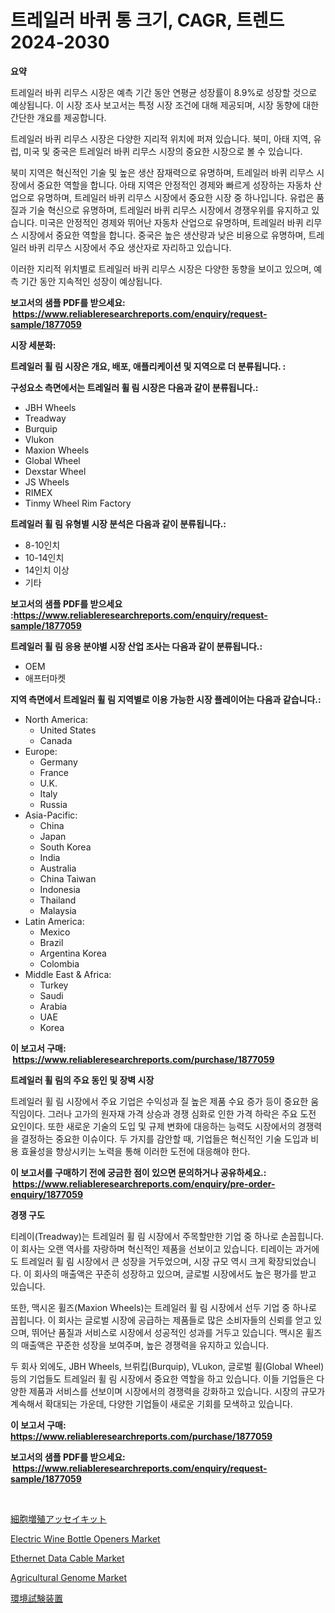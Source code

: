 <p><h1>트레일러 바퀴 통 크기, CAGR, 트렌드 2024-2030</h1></p><p><strong>요약</strong></p>
<p><p>트레일러 바퀴 리무스 시장은 예측 기간 동안 연평균 성장률이 8.9%로 성장할 것으로 예상됩니다. 이 시장 조사 보고서는 특정 시장 조건에 대해 제공되며, 시장 동향에 대한 간단한 개요를 제공합니다.</p><p>트레일러 바퀴 리무스 시장은 다양한 지리적 위치에 퍼져 있습니다. 북미, 아태 지역, 유럽, 미국 및 중국은 트레일러 바퀴 리무스 시장의 중요한 시장으로 볼 수 있습니다.</p><p>북미 지역은 혁신적인 기술 및 높은 생산 잠재력으로 유명하며, 트레일러 바퀴 리무스 시장에서 중요한 역할을 합니다. 아태 지역은 안정적인 경제와 빠르게 성장하는 자동차 산업으로 유명하며, 트레일러 바퀴 리무스 시장에서 중요한 시장 중 하나입니다. 유럽은 품질과 기술 혁신으로 유명하며, 트레일러 바퀴 리무스 시장에서 경쟁우위를 유지하고 있습니다. 미국은 안정적인 경제와 뛰어난 자동차 산업으로 유명하며, 트레일러 바퀴 리무스 시장에서 중요한 역할을 합니다. 중국은 높은 생산량과 낮은 비용으로 유명하며, 트레일러 바퀴 리무스 시장에서 주요 생산자로 자리하고 있습니다.</p><p>이러한 지리적 위치별로 트레일러 바퀴 리무스 시장은 다양한 동향을 보이고 있으며, 예측 기간 동안 지속적인 성장이 예상됩니다.</p></p>
<p><strong>보고서의 샘플 PDF를 받으세요: &nbsp;<a href="https://www.reliableresearchreports.com/enquiry/request-sample/1877059">https://www.reliableresearchreports.com/enquiry/request-sample/1877059</a></strong></p>
<p><strong>시장 세분화:</strong></p>
<p><strong> 트레일러 휠 림 시장은 개요, 배포, 애플리케이션 및 지역으로 더 분류됩니다. :</strong></p>
<p><strong>구성요소 측면에서는 트레일러 휠 림 시장은 다음과 같이 분류됩니다.:</strong></p>
<p><ul><li>JBH Wheels</li><li>Treadway</li><li>Burquip</li><li>Vlukon</li><li>Maxion Wheels</li><li>Global Wheel</li><li>Dexstar Wheel</li><li>JS Wheels</li><li>RIMEX</li><li>Tinmy Wheel Rim Factory</li></ul></p>
<p><strong> 트레일러 휠 림 유형별 시장 분석은 다음과 같이 분류됩니다.:</strong></p>
<p><ul><li>8-10인치</li><li>10-14인치</li><li>14인치 이상</li><li>기타</li></ul></p>
<p><strong>보고서의 샘플 PDF를 받으세요 :<a href="https://www.reliableresearchreports.com/enquiry/request-sample/1877059">https://www.reliableresearchreports.com/enquiry/request-sample/1877059</a></strong></p>
<p><strong> 트레일러 휠 림 응용 분야별 시장 산업 조사는 다음과 같이 분류됩니다.:</strong></p>
<p><ul><li>OEM</li><li>애프터마켓</li></ul></p>
<p><strong>지역 측면에서 트레일러 휠 림 지역별로 이용 가능한 시장 플레이어는 다음과 같습니다.:</strong></p>
<p><ul>
    <li>
        North America:
        <ul>
            <li>United States</li>
            <li>Canada</li>
        </ul>
    </li>
    <li>
        Europe:
        <ul>
            <li>Germany</li>
            <li>France</li>
            <li>U.K.</li>
            <li>Italy</li>
            <li>Russia</li>
        </ul>
    </li>
    <li>
        Asia-Pacific:
        <ul>
            <li>China</li>
            <li>Japan</li>
            <li>South Korea</li>
            <li>India</li>
            <li>Australia</li>
            <li>China Taiwan</li>
            <li>Indonesia</li>
            <li>Thailand</li>
            <li>Malaysia</li>
        </ul>
    </li>
    <li>
        Latin America:
        <ul>
            <li>Mexico</li>
            <li>Brazil</li>
            <li>Argentina Korea</li>
            <li>Colombia</li>
        </ul>
    </li>
    <li>
        Middle East & Africa:
        <ul>
            <li>Turkey</li>
            <li>Saudi</li>
            <li>Arabia</li>
            <li>UAE</li>
            <li>Korea</li>
        </ul>
    </li>
    </ul></p>
<p><strong>이 보고서 구매: &nbsp;<a href="https://www.reliableresearchreports.com/purchase/1877059">https://www.reliableresearchreports.com/purchase/1877059</a></strong></p>
<p><strong>트레일러 휠 림의 주요 동인 및 장벽 시장</strong></p>
<p><p>트레일러 휠 림 시장에서 주요 기업은 수익성과 질 높은 제품 수요 증가 등이 중요한 움직임이다. 그러나 고가의 원자재 가격 상승과 경쟁 심화로 인한 가격 하락은 주요 도전 요인이다. 또한 새로운 기술의 도입 및 규제 변화에 대응하는 능력도 시장에서의 경쟁력을 결정하는 중요한 이슈이다. 두 가지를 감안할 때, 기업들은 혁신적인 기술 도입과 비용 효율성을 향상시키는 노력을 통해 이러한 도전에 대응해야 한다.</p></p>
<p><strong>이 보고서를 구매하기 전에 궁금한 점이 있으면 문의하거나 공유하세요.: &nbsp;<a href="https://www.reliableresearchreports.com/enquiry/pre-order-enquiry/1877059">https://www.reliableresearchreports.com/enquiry/pre-order-enquiry/1877059</a></strong></p>
<p><strong>경쟁 구도</strong></p>
<p><p>티레이(Treadway)는 트레일러 휠 림 시장에서 주목할만한 기업 중 하나로 손꼽힙니다. 이 회사는 오랜 역사를 자랑하며 혁신적인 제품을 선보이고 있습니다. 티레이는 과거에도 트레일러 휠 림 시장에서 큰 성장을 거두었으며, 시장 규모 역시 크게 확장되었습니다. 이 회사의 매출액은 꾸준히 성장하고 있으며, 글로벌 시장에서도 높은 평가를 받고 있습니다.</p><p>또한, 맥시온 휠즈(Maxion Wheels)는 트레일러 휠 림 시장에서 선두 기업 중 하나로 꼽힙니다. 이 회사는 글로벌 시장에 공급하는 제품들로 많은 소비자들의 신뢰를 얻고 있으며, 뛰어난 품질과 서비스로 시장에서 성공적인 성과를 거두고 있습니다. 맥시온 휠즈의 매출액은 꾸준한 성장을 보여주며, 높은 경쟁력을 유지하고 있습니다.</p><p>두 회사 외에도, JBH Wheels, 브뤼킵(Burquip), VLukon, 글로벌 휠(Global Wheel) 등의 기업들도 트레일러 휠 림 시장에서 중요한 역할을 하고 있습니다. 이들 기업들은 다양한 제품과 서비스를 선보이며 시장에서의 경쟁력을 강화하고 있습니다. 시장의 규모가 계속해서 확대되는 가운데, 다양한 기업들이 새로운 기회를 모색하고 있습니다.</p></p>
<p><strong>이 보고서 구매: &nbsp; <a href="https://www.reliableresearchreports.com/purchase/1877059">https://www.reliableresearchreports.com/purchase/1877059</a></strong></p>
<p><strong>보고서의 샘플 PDF를 받으세요: &nbsp;<a href="https://www.reliableresearchreports.com/enquiry/request-sample/1877059">https://www.reliableresearchreports.com/enquiry/request-sample/1877059</a></strong><strong></strong></p>
<p>&nbsp;</p>
<p><p><a href="https://medium.com/@deontestanton2023/%E7%B4%B0%E8%83%9E%E5%A2%97%E6%AE%96%E3%82%A2%E3%83%83%E3%82%BB%E3%82%A4%E3%82%AD%E3%83%83%E3%83%88%E3%81%AE%E5%B8%82%E5%A0%B4%E5%88%86%E6%9E%90-%E3%81%9D%E3%81%AEcagr-%E5%B8%82%E5%A0%B4%E3%82%BB%E3%82%B0%E3%83%A1%E3%83%B3%E3%83%86%E3%83%BC%E3%82%B7%E3%83%A7%E3%83%B3-%E3%81%8A%E3%82%88%E3%81%B3%E3%82%B0%E3%83%AD%E3%83%BC%E3%83%90%E3%83%AB%E7%94%A3%E6%A5%AD%E6%A6%82%E8%A6%81-b99131fef68b">細胞増殖アッセイキット</a></p><p><a href="https://github.com/derrinmiltonellis35gcl/Market-Research-Report-List-1/blob/main/electric-wine-bottle-openers-market.md">Electric Wine Bottle Openers Market</a></p><p><a href="https://view.publitas.com/reportprime-1/ethernet-data-cable-market-growth-market-trends-covid-19-impact-and-forecasts-for-period-from-2024-2031/">Ethernet Data Cable Market</a></p><p><a href="https://forested-sushi-9b0.notion.site/Agricultural-Genome-Market-A-Comprehensive-Report-of-its-Market-Share-Growth-Trends-2024-2031-08a2fc7664d84c14abbb4b21a21b0f1a">Agricultural Genome Market</a></p><p><a href="https://github.com/efcvopdgkdx128/Market-Research-Report-List-1/blob/main/24427503314.md">環境試験装置</a></p></p>